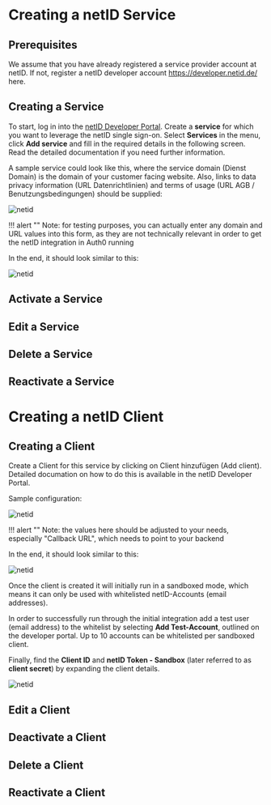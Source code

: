 # Creating a netID Service

## Prerequisites 
We assume that you have already registered a service provider account at netID. If not, register a netID developer account https://developer.netid.de/ here.

## Creating a Service 

To start, log in into the [netID Developer Portal](https://developer.netid.de/login). Create a **service** for which you want to leverage the netID single sign-on. Select **Services** in the menu, 
click **Add service** and fill in the required details in the following screen. Read the detailed documentation if you need further information.

A sample service could look like this, where the service domain (Dienst Domain) is the domain of your customer facing website. 
Also, links to data privacy information (URL Datenrichtlinien) and terms of usage (URL AGB / Benutzungsbedingungen) should be supplied:

![netid](images/netid_create-service-00.png)

!!! alert ""
    Note: for testing purposes, you can actually enter any domain and URL values into this form, as they are not technically relevant in order to get the netID integration in Auth0 running
 
In the end, it should look similar to this:

![netid](images/netid_create-service-01.png)

## Activate a Service

## Edit a Service

## Delete a Service

## Reactivate a Service

# Creating a netID Client

## Creating a Client 

Create a Client for this service by clicking on Client hinzufügen (Add client). 
Detailed documation on how to do this is available in the netID Developer Portal. 

Sample configuration:

![netid](images/netid_create-client-sample.png)

!!! alert ""
    Note: the values here should be adjusted to your needs, especially "Callback URL", which needs to point to your backend

In the end, it should look similar to this:

![netid](images/netid_create-client-02-new.png)

Once the client is created it will initially run in a sandboxed mode, which means it can only be used with whitelisted netID-Accounts (email addresses).

In order to successfully run through the initial integration add a test user (email address) to the whitelist by selecting **Add Test-Account**, 
outlined on the developer portal. Up to 10 accounts can be whitelisted per sandboxed client.

Finally, find the **Client ID** and **netID Token - Sandbox** (later referred to as **client secret**) by expanding the client details. 

![netid](images/netid_client-details-01-new.png)


## Edit a Client

## Deactivate a Client

## Delete a Client

## Reactivate a Client
